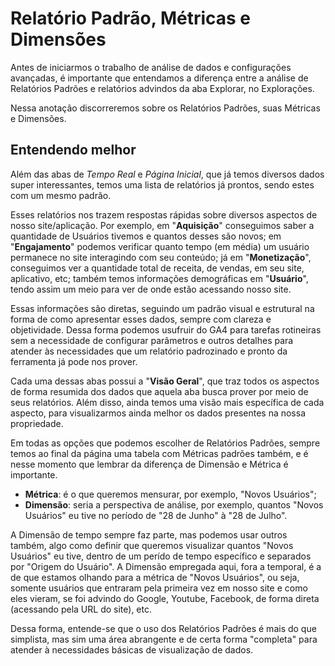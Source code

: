 # Relatório Padrão, Métricas e Dimensões

Antes de iniciarmos o trabalho de análise de dados e configurações avançadas, é importante que entendamos a diferença entre a análise de Relatórios Padrões e relatórios advindos da aba Explorar, no Explorações.

Nessa anotação discorreremos sobre os Relatórios Padrões, suas Métricas e Dimensões.

## Entendendo melhor

Além das abas de _Tempo Real_ e _Página Inicial_, que já temos diversos dados super interessantes, temos uma lista de relatórios já prontos, sendo estes com um mesmo padrão.

Esses relatórios nos trazem respostas rápidas sobre diversos aspectos de nosso site/aplicação. Por exemplo, em "__Aquisição__" conseguimos saber a quantidade de Usuários tivemos e quantos desses são novos; em "__Engajamento__" podemos verificar quanto tempo (em média) um usuário permanece no site interagindo com seu conteúdo; já em "__Monetização__", conseguimos ver a quantidade total de receita, de vendas, em seu site, aplicativo, etc; também temos informações demográficas em "__Usuário__", tendo assim um meio para ver de onde estão acessando nosso site.

Essas informações são diretas, seguindo um padrão visual e estrutural na forma de como apresentar esses dados, sempre com clareza e objetividade. Dessa forma podemos usufruir do GA4 para tarefas rotineiras sem a necessidade de configurar parâmetros e outros detalhes para atender às necessidades que um relatório padrozinado e pronto da ferramenta já pode nos prover.

Cada uma dessas abas possui a "__Visão Geral__", que traz todos os aspectos de forma resumida dos dados que aquela aba busca prover por meio de seus relatórios. Além disso, ainda temos uma visão mais específica de cada aspecto, para visualizarmos ainda melhor os dados presentes na nossa propriedade.

Em todas as opções que podemos escolher de Relatórios Padrões, sempre temos ao final da página uma tabela com Métricas padrões também, e é nesse momento que lembrar da diferença de Dimensão e Métrica é importante.

- __Métrica__: é o que queremos mensurar, por exemplo, "Novos Usuários";
- __Dimensão__: seria a perspectiva de análise, por exemplo, quantos "Novos Usuários" eu tive no período de "28 de Junho" à "28 de Julho".

A Dimensão de tempo sempre faz parte, mas podemos usar outros também, algo como definir que queremos visualizar quantos "Novos Usuários" eu tive, dentro de um perído de tempo específico e separados por "Origem do Usuário". A Dimensão empregada aqui, fora a temporal, é a de que estamos olhando para a métrica de "Novos Usuários", ou seja, somente usuários que entraram pela primeira vez em nosso site e como eles vieram, se foi advindo do Google, Youtube, Facebook, de forma direta (acessando pela URL do site), etc.

Dessa forma, entende-se que o uso dos Relatórios Padrões é mais do que simplista, mas sim uma área abrangente e de certa forma "completa" para atender à necessidades básicas de visualização de dados.
